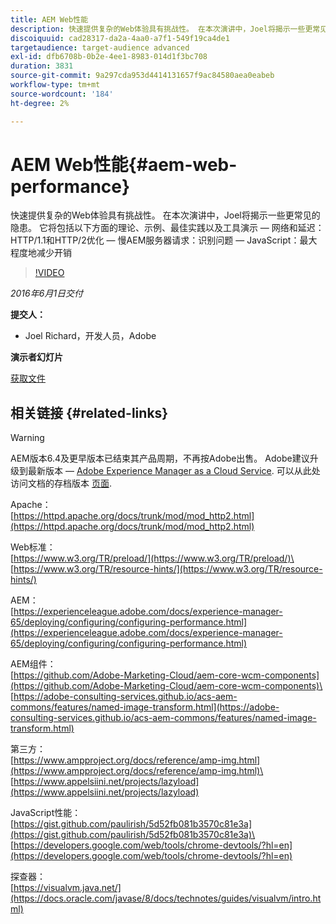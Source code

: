 ```yaml
---
title: AEM Web性能
description: 快速提供复杂的Web体验具有挑战性。 在本次演讲中，Joel将揭示一些更常见的隐患。 其中包括理论、示例、最佳实践以及工具演示。
discoiquuid: cad28317-da2a-4aa0-a7f1-549f19ca4de1
targetaudience: target-audience advanced
exl-id: dfb6708b-0b2e-4ee1-8983-014d1f3bc708
duration: 3831
source-git-commit: 9a297cda953d4414131657f9ac84580aea0eabeb
workflow-type: tm+mt
source-wordcount: '184'
ht-degree: 2%

---
```


# AEM Web性能{#aem-web-performance}

快速提供复杂的Web体验具有挑战性。 在本次演讲中，Joel将揭示一些更常见的隐患。 它将包括以下方面的理论、示例、最佳实践以及工具演示 — 网络和延迟：HTTP/1.1和HTTP/2优化 — 慢AEM服务器请求：识别问题 — JavaScript：最大程度地减少开销

>[!VIDEO](https://video.tv.adobe.com/v/19296/?quality=9)

*2016年6月1日交付*

**提交人：**

* Joel Richard，开发人员，Adobe

**演示者幻灯片**

[获取文件](assets/aem-gems-060116-web-performance.pdf)

## 相关链接 {#related-links}

>[!WARNING]
>
>AEM版本6.4及更早版本已结束其产品周期，不再按Adobe出售。  Adobe建议升级到最新版本 —  [Adobe Experience Manager as a Cloud Service](https://experienceleague.adobe.com/docs/experience-manager-cloud-service.html).  可以从此处访问文档的存档版本 [页面](https://experienceleague.adobe.com/docs/experience-manager-release-information/aem-release-updates/previous-updates/aem-previous-versions.html).

Apache：\
[https://httpd.apache.org/docs/trunk/mod/mod_http2.html](https://httpd.apache.org/docs/trunk/mod/mod_http2.html)

Web标准：\
[https://www.w3.org/TR/preload/](https://www.w3.org/TR/preload/)\
[https://www.w3.org/TR/resource-hints/](https://www.w3.org/TR/resource-hints/)

AEM：\
[https://experienceleague.adobe.com/docs/experience-manager-65/deploying/configuring/configuring-performance.html](https://experienceleague.adobe.com/docs/experience-manager-65/deploying/configuring/configuring-performance.html)

AEM组件：\
[https://github.com/Adobe-Marketing-Cloud/aem-core-wcm-components](https://github.com/Adobe-Marketing-Cloud/aem-core-wcm-components)\
[https://adobe-consulting-services.github.io/acs-aem-commons/features/named-image-transform.html](https://adobe-consulting-services.github.io/acs-aem-commons/features/named-image-transform.html)

第三方：\
[https://www.ampproject.org/docs/reference/amp-img.html](https://www.ampproject.org/docs/reference/amp-img.html)\
[https://www.appelsiini.net/projects/lazyload](https://www.appelsiini.net/projects/lazyload)

JavaScript性能：\
[https://gist.github.com/paulirish/5d52fb081b3570c81e3a](https://gist.github.com/paulirish/5d52fb081b3570c81e3a)\
[https://developers.google.com/web/tools/chrome-devtools/?hl=en](https://developers.google.com/web/tools/chrome-devtools/?hl=en)

探查器：\
[https://visualvm.java.net/](https://docs.oracle.com/javase/8/docs/technotes/guides/visualvm/intro.html)

<!--
[Get back to the Overview](https://helpx.adobe.com/experience-manager/kt/eseminars/gems/aem-index.html)
-->
